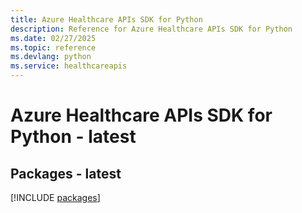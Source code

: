 ```yaml
---
title: Azure Healthcare APIs SDK for Python
description: Reference for Azure Healthcare APIs SDK for Python
ms.date: 02/27/2025
ms.topic: reference
ms.devlang: python
ms.service: healthcareapis
---
```

# Azure Healthcare APIs SDK for Python - latest
## Packages - latest
[!INCLUDE [packages](healthcare-apis-index.md)]
